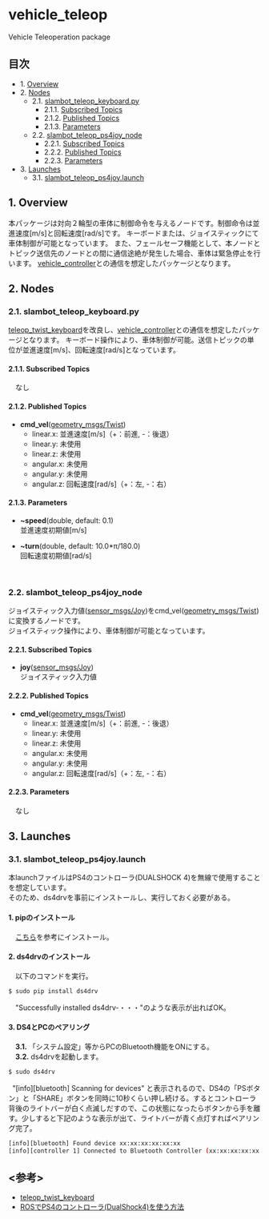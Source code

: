 # vehicle_teleop
Vehicle Teleoperation package

## 目次  
- 1.&nbsp;[Overview](#1-overview)  
- 2.&nbsp;[Nodes](#2-nodes)  
  - 2.1.&nbsp;[slambot_teleop_keyboard.py](#21-slambot_teleop_keyboardpy)  
    - 2.1.1.&nbsp;[Subscribed Topics](#211-subscribed-topics)  
    - 2.1.2.&nbsp;[Published Topics](#212-published-topics)  
    - 2.1.3.&nbsp;[Parameters](#213-parameters)  
  - 2.2.&nbsp;[slambot_teleop_ps4joy_node](#22-slambot_teleop_ps4joy_node)  
    - 2.2.1.&nbsp;[Subscribed Topics](#221-subscribed-topics)  
    - 2.2.2.&nbsp;[Published Topics](#222-published-topics)  
    - 2.2.3.&nbsp;[Parameters](#223-parameters)  
- 3.&nbsp;[Launches](#3-launches)  
  - 3.1.&nbsp;[slambot_teleop_ps4joy.launch](#31-slambot_teleop_ps4joylaunch)  
    
## 1. Overview
本パッケージは対向２輪型の車体に制御命令を与えるノードです。制御命令は並進速度[m/s]と回転速度[rad/s]です。
キーボードまたは、ジョイスティックにて車体制御が可能となっています。
また、フェールセーフ機能として、本ノードとトピック送信先のノードとの間に通信途絶が発生した場合、車体は緊急停止を行います。
[vehicle_controller](https://github.com/takuyani/SLAM-Robot_Code/tree/develop/vehicle_controller)との通信を想定したパッケージとなります。

## 2. Nodes
### 2.1. slambot_teleop_keyboard.py
[teleop_twist_keyboard](http://wiki.ros.org/teleop_twist_keyboard)を改良し、[vehicle_controller](https://github.com/takuyani/SLAM-Robot_Code/tree/develop/vehicle_controller)との通信を想定したパッケージとなります。
キーボード操作により、車体制御が可能。送信トピックの単位が並進速度[m/s]、回転速度[rad/s]となっています。

#### 2.1.1. Subscribed Topics
　なし

#### 2.1.2. Published Topics
- __cmd_vel__([geometry_msgs/Twist](http://docs.ros.org/api/geometry_msgs/html/msg/Twist.html))  
  - linear.x: 並進速度[m/s]（+：前進, -：後退）
  - linear.y: 未使用
  - linear.z: 未使用
  - angular.x: 未使用
  - angular.y: 未使用
  - angular.z: 回転速度[rad/s]（+：左, -：右）

#### 2.1.3. Parameters
- __~speed__(double, default: 0.1)  
  並進速度初期値[m/s]

- __~turn__(double, default: 10.0*π/180.0)  
  回転速度初期値[rad/s]

<br>  

### 2.2. slambot_teleop_ps4joy_node
ジョイスティック入力値([sensor_msgs/Joy](http://docs.ros.org/api/sensor_msgs/html/msg/Joy.html))をcmd_vel([geometry_msgs/Twist](http://docs.ros.org/api/geometry_msgs/html/msg/Twist.html))に変換するノードです。  
ジョイスティック操作により、車体制御が可能となっています。

#### 2.2.1. Subscribed Topics
- __joy__([sensor_msgs/Joy](http://docs.ros.org/api/sensor_msgs/html/msg/Joy.html))  
  ジョイスティック入力値

#### 2.2.2. Published Topics
- __cmd_vel__([geometry_msgs/Twist](http://docs.ros.org/api/geometry_msgs/html/msg/Twist.html))  
  - linear.x: 並進速度[m/s]（+：前進, -：後退）
  - linear.y: 未使用
  - linear.z: 未使用
  - angular.x: 未使用
  - angular.y: 未使用
  - angular.z: 回転速度[rad/s]（+：左, -：右）

#### 2.2.3. Parameters
　なし


## 3. Launches
### 3.1. slambot_teleop_ps4joy.launch
本launchファイルはPS4のコントローラ(DUALSHOCK 4)を無線で使用することを想定しています。  
そのため、ds4drvを事前にインストールし、実行しておく必要がある。

#### 1. pipのインストール
　[こちら](http://uxmilk.jp/12691)を参考にインストール。

#### 2. ds4drvのインストール
　以下のコマンドを実行。  
 
```bash
$ sudo pip install ds4drv
```

　"Successfully installed ds4drv-・・・"のような表示が出ればOK。

#### 3. DS4とPCのペアリング
  
　**3.1.** 「システム設定」等からPCのBluetooth機能をONにする。    
　**3.2.** ds4drvを起動します。  
  
```bash
$ sudo ds4drv
```
  
"[info][bluetooth] Scanning for devices" と表示されるので、DS4の「PSボタン」と「SHARE」ボタンを同時に10秒くらい押し続ける。するとコントローラ背後のライトバーが白く点滅しだすので、この状態になったらボタンから手を離す。少しすると下記のような表示が出て、ライトバーが青く点灯すればペアリング完了。  

```bash
[info][bluetooth] Found device xx:xx:xx:xx:xx:xx  
[info][controller 1] Connected to Bluetooth Controller (xx:xx:xx:xx:xx:xx)  
```

 ## <参考>
- [teleop_twist_keyboard](http://wiki.ros.org/teleop_twist_keyboard)  
- [ROSでPS4のコントローラ(DualShock4)を使う方法](http://cryborg.hatenablog.com/entry/2016/09/19/185501)  

